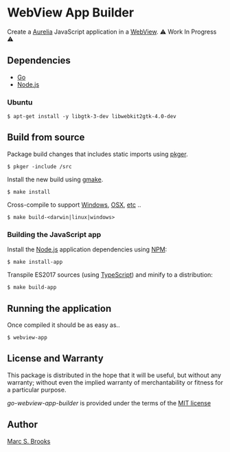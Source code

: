 # WebView App Builder

Create a [Aurelia](https://aurelia.io) JavaScript application in a [WebView](https://en.wikipedia.org/wiki/WebView). :warning: Work In Progress :warning:

## Dependencies

- [Go](https://golang.org)
- [Node.js](https://nodejs.org)

### Ubuntu

    $ apt-get install -y libgtk-3-dev libwebkit2gtk-4.0-dev

## Build from source

Package build changes that includes static imports using [pkger](https://github.com/markbates/pkger).

    $ pkger -include /src

Install the new build using [gmake](https://www.gnu.org/software/make).

    $ make install

Cross-compile to support [Windows](https://golang.org/dl/go1.15.6.windows-amd64.msi), [OSX](https://golang.org/dl/go1.15.6.darwin-amd64.pkg), [etc](https://golang.org/dl) ..

    $ make build-<darwin|linux|windows>

### Building the JavaScript app

Install the [Node.js](https://nodejs.org) application dependencies using [NPM](https://npmjs.com):

    $ make install-app

Transpile ES2017 sources (using [TypeScript](https://www.typescriptlang.org/docs/handbook/compiler-options.html)) and minify to a distribution:

    $ make build-app

## Running the application

Once compiled it should be as easy as..

    $ webview-app

## License and Warranty

This package is distributed in the hope that it will be useful, but without any warranty; without even the implied warranty of merchantability or fitness for a particular purpose.

_go-webview-app-builder_ is provided under the terms of the [MIT license](http://www.opensource.org/licenses/mit-license.php)

## Author

[Marc S. Brooks](https://github.com/nuxy)
